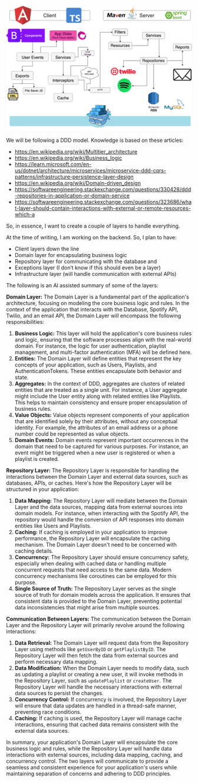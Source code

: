 
![Architecture](ResearchResources/Architechture.drawio.png)

We will be following a DDD model. Knowledge is based on these articles:

- https://en.wikipedia.org/wiki/Multitier_architecture
- https://en.wikipedia.org/wiki/Business_logic
- https://learn.microsoft.com/en-us/dotnet/architecture/microservices/microservice-ddd-cqrs-patterns/infrastructure-persistence-layer-design
- https://en.wikipedia.org/wiki/Domain-driven_design
- https://softwareengineering.stackexchange.com/questions/330428/ddd-repositories-in-application-or-domain-service
- https://softwareengineering.stackexchange.com/questions/323686/what-layer-should-contain-interactions-with-external-or-remote-resources-which-a

So, in essence, I want to create a couple of layers to handle everything.

At the time of writing, I am working on the backend. So, I plan to have:

- Client layers down the line
- Domain layer for encapsulating business logic
- Repository layer for communicating with the database and
- Exceptions layer (I don’t know if this should even be a layer)
- Infrastructure layer (will handle communication with external APIs)

The following is an AI assisted summary of some of the layers:

**Domain Layer:**
The Domain Layer is a fundamental part of the application's architecture, focusing on modeling the core business logic and rules. In the context of the application that interacts with the Database, Spotify API, Twilio, and an email API, the Domain Layer will encompass the following responsibilities:

1. **Business Logic:** This layer will hold the application's core business rules and logic, ensuring that the software processes align with the real-world domain. For instance, the logic for user authentication, playlist management, and multi-factor authentication (MFA) will be defined here.
2. **Entities:** The Domain Layer will define entities that represent the key concepts of your application, such as Users, Playlists, and AuthenticationTokens. These entities encapsulate both behavior and state.
3. **Aggregates:** In the context of DDD, aggregates are clusters of related entities that are treated as a single unit. For instance, a User aggregate might include the User entity along with related entities like Playlists. This helps to maintain consistency and ensure proper encapsulation of business rules.
4. **Value Objects:** Value objects represent components of your application that are identified solely by their attributes, without any conceptual identity. For example, the attributes of an email address or a phone number could be represented as value objects.
5. **Domain Events:** Domain events represent important occurrences in the domain that need to be captured for various purposes. For instance, an event might be triggered when a new user is registered or when a playlist is created.

**Repository Layer:**
The Repository Layer is responsible for handling the interactions between the Domain Layer and external data sources, such as databases, APIs, or caches. Here's how the Repository Layer will be structured in your application:

1. **Data Mapping:** The Repository Layer will mediate between the Domain Layer and the data sources, mapping data from external sources into domain models. For instance, when interacting with the Spotify API, the repository would handle the conversion of API responses into domain entities like Users and Playlists.
2. **Caching:** If caching is employed in your application to improve performance, the Repository Layer will encapsulate the caching mechanism. The Domain Layer doesn't need to be concerned with caching details.
3. **Concurrency:** The Repository Layer should ensure concurrency safety, especially when dealing with cached data or handling multiple concurrent requests that need access to the same data. Modern concurrency mechanisms like coroutines can be employed for this purpose.
4. **Single Source of Truth:** The Repository Layer serves as the single source of truth for domain models across the application. It ensures that consistent data is provided to the Domain Layer, preventing potential data inconsistencies that might arise from multiple sources.

**Communication Between Layers:**
The communication between the Domain Layer and the Repository Layer will primarily revolve around the following interactions:

1. **Data Retrieval:** The Domain Layer will request data from the Repository Layer using methods like `getUserByID` or `getPlaylistByID`. The Repository Layer will then fetch the data from external sources and perform necessary data mapping.
2. **Data Modification:** When the Domain Layer needs to modify data, such as updating a playlist or creating a new user, it will invoke methods in the Repository Layer, such as `updatePlaylist` or `createUser`. The Repository Layer will handle the necessary interactions with external data sources to persist the changes.
3. **Concurrency Control:** If concurrency is involved, the Repository Layer will ensure that data updates are handled in a thread-safe manner, preventing race conditions.
4. **Caching:** If caching is used, the Repository Layer will manage cache interactions, ensuring that cached data remains consistent with the external data sources.

In summary, your application's Domain Layer will encapsulate the core business logic and rules, while the Repository Layer will handle data interactions with external sources, including data mapping, caching, and concurrency control. The two layers will communicate to provide a seamless and consistent experience for your application's users while maintaining separation of concerns and adhering to DDD principles.